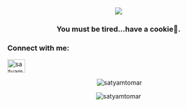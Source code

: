 <h1 align='center'><img  src='https://media.giphy.com/media/fDpR2YRmoCVZU4eNLC/giphy.gif'></h1>
<h3 align="center">You must be tired...have a cookie🍪.</h3>

<h3 align="left">Connect with me:</h3>
<p align="left">
<a href="https://linkedin.com/in/satyam-tomar-0873a91b0" target="blank"><img align="center" src="https://raw.githubusercontent.com/rahuldkjain/github-profile-readme-generator/master/src/images/icons/Social/linked-in-alt.svg" alt="satyam-tomar-0873a91b0" height="30" width="40" /></a>
</p>

<p align="center">&nbsp;<img  src="https://github-readme-stats.vercel.app/api?username=satyamtomar&show_icons=true&theme=cobalt&title_color=206192&text_color=221b1b&bg_color=ffffff&locale=en" alt="satyamtomar" /></p>

<p align="center"><img  src="https://github-readme-streak-stats.herokuapp.com/?user=satyamtomar&theme=default" alt="satyamtomar" /></p>
